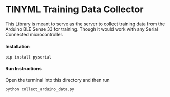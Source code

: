 # TINYML Training Data Collector

This Library is meant to serve as the server to collect training data from the Arduino BLE Sense 33 for training.  Though it would work with any Serial Connected microcontroller.

#### Installation

`pip install pyserial`


#### Run Instructions
Open the terminal into this directory and then run

`python collect_arduino_data.py`
